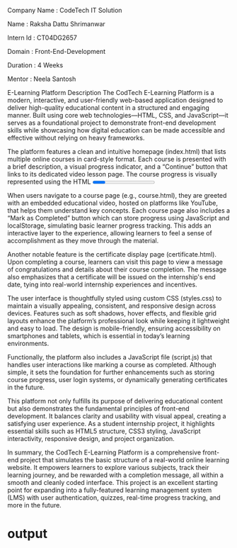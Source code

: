 Company Name : CodeTech IT Solution

Name : Raksha Dattu Shrimanwar

Intern Id : CT04DG2657

Domain : Front-End-Development

Duration : 4 Weeks

Mentor : Neela Santosh

 E-Learning Platform Description
The CodTech E-Learning Platform is a modern, interactive, and user-friendly web-based 
application designed to deliver high-quality educational content in a structured and engaging manner. Built using core web technologies—HTML, CSS, and JavaScript—it serves as a foundational project to demonstrate front-end development skills while showcasing how digital education can be made accessible and effective without relying on heavy frameworks.

The platform features a clean and intuitive homepage (index.html) that lists multiple 
online courses in card-style format. Each course is presented with a brief description, a visual progress indicator,
and a “Continue” button that links to its dedicated video lesson page. The course progress is visually represented 
using the HTML <progress> element, making it easy for learners to track their completion status at a glance.

When users navigate to a course page (e.g., course.html), 
they are greeted with an embedded educational video, hosted on platforms like YouTube, that helps them understand key concepts.
Each course page also includes a “Mark as Completed” button which can store progress using JavaScript and localStorage, 
simulating basic learner progress tracking. This adds an interactive layer to the experience, allowing learners to feel a sense of accomplishment as they move through the material.

Another notable feature is the certificate display page (certificate.html). Upon completing a course, learners can visit
this page to view a message of congratulations and details about their course completion. The message also emphasizes
that a certificate will be issued on the internship's end date, tying into real-world internship experiences and incentives.

The user interface is thoughtfully styled using custom CSS 
(styles.css) to maintain a visually appealing, consistent, and responsive design across devices. Features such as soft shadows, hover effects, and flexible grid layouts enhance the platform’s professional look while keeping it lightweight and easy to load. The design is mobile-friendly, ensuring accessibility on smartphones and tablets, which is essential in today’s learning environments.

Functionally, the platform also includes a JavaScript file (script.js) that handles user interactions like marking a 
course as completed. Although simple, it sets the foundation for further enhancements such as storing course progress,
user login systems, or dynamically generating certificates in the future.

This platform not only fulfills its purpose of delivering educational
content but also demonstrates the fundamental principles of front-end development.
It balances clarity and usability with visual appeal, creating a satisfying user experience. As a student internship project, it highlights essential skills such as HTML5 structure, CSS3 styling, JavaScript interactivity, responsive design, and project organization.

In summary, the CodTech E-Learning Platform
is a comprehensive front-end project that simulates the basic structure of a real-world online learning website.
It empowers learners to explore various subjects, track their learning journey, and be rewarded with a completion message,
all within a smooth and cleanly coded interface. This project is an excellent starting point for expanding into a fully-featured
learning management system (LMS) with user authentication, quizzes, real-time progress tracking, and more in the future.

# output
